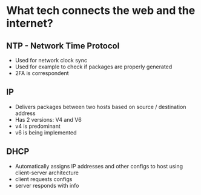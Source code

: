 # What tech connects the web  and the internet?
## NTP - Network Time Protocol
- Used for network clock sync
- Used for example to check if packages are properly generated
- 2FA is correspondent
## IP
- Delivers packages between two hosts based on source / destination address
- Has 2 versions: V4 and V6
- v4 is predominant
- v6 is being implemented
## DHCP
- Automatically assigns IP addresses and other configs to host using client-server architecture
- client requests configs
- server responds with info
